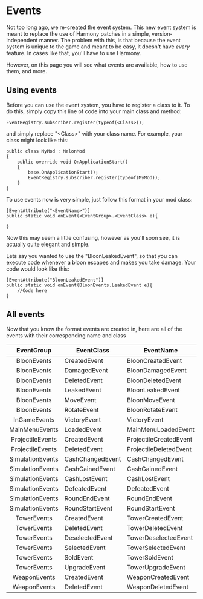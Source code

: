 # Events
Not too long ago, we re-created the event system. This new event system is meant to replace the use of Harmony patches in a simple, version-independent manner. The problem with this, is that because the event system is unique to the game and meant to be easy, it doesn't have *every* feature. In cases like that, you'll have to use Harmony.

However, on this page you will see what events are available, how to use them, and more.

## Using events
Before you can use the event system, you have to register a class to it. To do this, simply copy this line of code into your main class and method:
```
EventRegistry.subscriber.register(typeof(<Class>));
```
and simply replace "\<Class\>" with your class name. For example, your class might look like this:
```
public class MyMod : MelonMod
{
    public override void OnApplicationStart()
    {
        base.OnApplicationStart();
        EventRegistry.subscriber.register(typeof(MyMod));
    }
}
```

To use events now is very simple, just follow this format in your mod class:
```
[EventAttribute("<EventName>")]
public static void onEvent(<EventGroup>.<EventClass> e){

}
```
Now this may seem a little confusing, however as you'll soon see, it is actually quite elegant and simple.

Lets say you wanted to use the "BloonLeakedEvent", so that you can execute code whenever a bloon escapes and makes you take damage. Your code would look like this:
```
[EventAttribute("BloonLeakedEvent")]
public static void onEvent(BloonEvents.LeakedEvent e){
    //Code here
}
```

## All events
Now that you know the format events are created in, here are all of the events with their corresponding name and class

|    EventGroup    | EventClass       | EventName              |
|:----------------:|------------------|------------------------|
|    BloonEvents   | CreatedEvent     | BloonCreatedEvent      |
|    BloonEvents   | DamagedEvent     | BloonDamagedEvent      |
|    BloonEvents   | DeletedEvent     | BloonDeletedEvent      |
|    BloonEvents   | LeakedEvent      | BloonLeakedEvent       |
|    BloonEvents   | MoveEvent        | BloonMoveEvent         |
|    BloonEvents   | RotateEvent      | BloonRotateEvent       |
|   InGameEvents   | VictoryEvent     | VictoryEvent           |
|  MainMenuEvents  | LoadedEvent      | MainMenuLoadedEvent    |
| ProjectileEvents | CreatedEvent     | ProjectileCreatedEvent |
| ProjectileEvents | DeletedEvent     | ProjectileDeletedEvent |
| SimulationEvents | CashChangedEvent | CashChangedEvent       |
| SimulationEvents | CashGainedEvent  | CashGainedEvent        |
| SimulationEvents | CashLostEvent    | CashLostEvent          |
| SimulationEvents | DefeatedEvent    | DefeatedEvent          |
| SimulationEvents | RoundEndEvent    | RoundEndEvent          |
| SimulationEvents | RoundStartEvent  | RoundStartEvent        |
| TowerEvents      | CreatedEvent     | TowerCreatedEvent      |
| TowerEvents      | DeletedEvent     | TowerDeletedEvent      |
| TowerEvents      | DeselectedEvent  | TowerDeselectedEvent   |
| TowerEvents      | SelectedEvent    | TowerSelectedEvent     |
| TowerEvents      | SoldEvent        | TowerSoldEvent         |
| TowerEvents      | UpgradeEvent     | TowerUpgradeEvent      |
| WeaponEvents     | CreatedEvent     | WeaponCreatedEvent     |
| WeaponEvents     | DeletedEvent     | WeaponDeletedEvent     |
